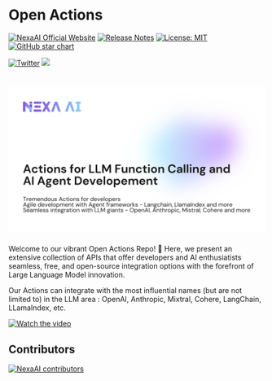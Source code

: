 # Open Actions

[![NexaAI Official Website](https://img.shields.io/badge/NexaAI-website-blue)](https://nexa4ai.com) [![Release Notes](https://img.shields.io/github/v/release/NexaAI/open-actions.svg)](https://github.com/NexaAI/open-actions/releases) [![License: MIT](https://img.shields.io/badge/License-MIT-yellow.svg)](https://opensource.org/licenses/MIT) [![GitHub star chart](https://img.shields.io/github/stars/NexaAI/open-actions?style=social)](https://star-history.com/#NexaAI/open-actions) 

[![Twitter](https://img.shields.io/twitter/url/https/twitter.com/nexa4ai.svg?style=social&label=Follow%20%40nexa4ai)](https://twitter.com/nexa4ai) [![](https://dcbadge.vercel.app/api/server/76aPDANGcb?compact=true&style=flat)](https://discord.com/invite/76aPDANGcb)

<h1 align="center">
    <picture>
        <source media="(prefers-color-scheme: dark)" srcset="data/banner-dark.jpeg">
        <source media="(prefers-color-scheme: light)" srcset="data/banner-light.png">
        <img alt="Repository header" src="data/banner-light.png" >
    </picture>
</h1>

Welcome to our vibrant Open Actions Repo! 🌟 Here, we present an extensive collection of APIs that offer developers and AI enthusiatists seamless, free, and open-source integration options with the forefront of Large Language Model innovation.

Our Actions can integrate with the most influential names (but are not limited to) in the LLM area : OpenAI, Anthropic, Mixtral, Cohere, LangChain, LLamaIndex, etc.


[![Watch the video](https://img.youtube.com/vi/Y1QhVMBMylY/maxresdefault.jpg)](https://www.youtube.com/watch?v=Y1QhVMBMylY&feature=youtu.be)


## Contributors
[![NexaAI contributors](https://contrib.rocks/image?repo=NexaAI/open-actions&max=2000)](https://github.com/NexaAI/open-actions/graphs/contributors)
